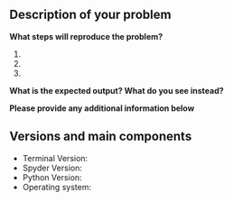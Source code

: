 ## Description of your problem

**What steps will reproduce the problem?**

1.
2.
3.

**What is the expected output? What do you see instead?**


**Please provide any additional information below**


## Versions and main components

* Terminal Version:
* Spyder Version:
* Python Version:
* Operating system:
